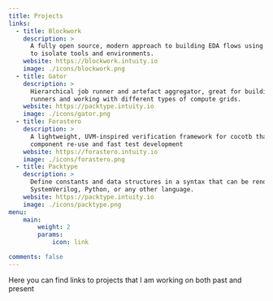 ```yaml
---
title: Projects
links:
  - title: Blockwork
    description: >
      A fully open source, modern approach to building EDA flows using containers
      to isolate tools and environments.
    website: https://blockwork.intuity.io
    image: ./icons/blockwork.png
  - title: Gator 
    description: >
      Hierarchical job runner and artefact aggregator, great for building regression
      runners and working with different types of compute grids.
    website: https://packtype.intuity.io
    image: ./icons/gator.png
  - title: Forastero
    description: >
      A lightweight, UVM-inspired verification framework for cocotb that encourages
      component re-use and fast test development
    website: https://forastero.intuity.io
    image: ./icons/forastero.png
  - title: Packtype 
    description: >
      Define constants and data structures in a syntax that can be rendered to
      SystemVerilog, Python, or any other language.
    website: https://packtype.intuity.io
    image: ./icons/packtype.png
menu:
    main: 
        weight: 2
        params:
            icon: link

comments: false
---
```


Here you can find links to projects that I am working on both past and present
